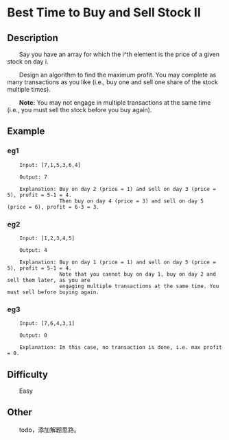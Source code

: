 # Best Time to Buy and Sell Stock II

## Description

&emsp;&emsp;Say you have an array for which the i^th element is the price of a given stock on day i.

&emsp;&emsp;Design an algorithm to find the maximum profit. You may complete as many transactions as you like \(i.e., 
buy one and sell one share of the stock multiple times\).

&emsp;&emsp;**Note:** You may not engage in multiple transactions at the same time \(i.e., you must sell the stock 
before you buy again\).

## Example

### eg1

```
    Input: [7,1,5,3,6,4]
    
    Output: 7
    
    Explanation: Buy on day 2 (price = 1) and sell on day 3 (price = 5), profit = 5-1 = 4.
                 Then buy on day 4 (price = 3) and sell on day 5 (price = 6), profit = 6-3 = 3.
```

### eg2

```
    Input: [1,2,3,4,5]
    
    Output: 4
    
    Explanation: Buy on day 1 (price = 1) and sell on day 5 (price = 5), profit = 5-1 = 4.
                 Note that you cannot buy on day 1, buy on day 2 and sell them later, as you are
                 engaging multiple transactions at the same time. You must sell before buying again.
```

### eg3

```
    Input: [7,6,4,3,1]
    
    Output: 0
    
    Explanation: In this case, no transaction is done, i.e. max profit = 0.
```

## Difficulty

&emsp;&emsp;Easy

## Other

&emsp;&emsp;todo，添加解题思路。